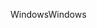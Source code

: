 <span data-ttu-id="6acc4-101">Windows</span><span class="sxs-lookup"><span data-stu-id="6acc4-101">Windows</span></span>